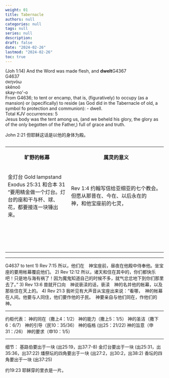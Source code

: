 ```yaml
---
weight: 01
title: Tabernacle
authors: null
categories: null
tags: null
series: null
description: 
draft: false
date: "2024-02-26"
lastmod: "2024-02-26"
toc: true
---
```


<!--more-->
(Joh 1:14)  And the Word was made flesh, and <b>dwelt</b><label for="dwelt" class="margin-toggle sidenote-number"></label><span class="sidenote">G4367<br>G4637
<br>σκηνόω
<br>skēnoō
<br>skay-no'-o
<br>From G4636; to tent or encamp, that is, (figuratively) to occupy (as a mansion) or (specifically) to reside (as God did in the Tabernacle of old, a symbol fo protection and communion): - dwell.
<br>Total KJV occurrences: 5
<br> Jesus body was the tent</span> among us, (and we beheld his glory, the glory as of the only begotten of the Father,) full of grace and truth.

John 2:21 但耶稣这话是以他的身体为殿。  




<table >
<caption style="text-align:left", align = "top"><b></b></caption>
<colgroup><col style="width: 40%" /><col style="width: 60%" />
</colgroup>
  <tr>
    <th><p>旷野的帐幕
      </p></th>
    <th><p>属灵的意义
      </p></th>
  </tr>
  <tr>
    <td><p>金灯台 Gold lampstand <br>Exodus 25:31 和合本
31 “要用精金做一个灯台。灯台的座和干与杯、球、花，都要接连一块锤出来。
      </p></td>
    <td><p>Rev 1:4 约翰写信给亚细亚的七个教会。但愿从那昔在、今在、以后永在的　神，和他宝座前的七灵，
      </p></td>
  </tr>
  <tr>
    <td><p>
      </p></td>
    <td><p>
      </p></td>
  </tr>
  <tr>
    <td><p>
      </p></td>
    <td><p>
      </p></td>
  </tr>
  <tr>
    <td><p>
      </p></td>
    <td><p>
      </p></td>
  </tr>
  <tr>
    <td><p>
      </p></td>
    <td><p>
      </p></td>
  </tr>
</table>

<hr>
G4637 to tent  
1) Rev 7:15  所以，他们在　神宝座前，昼夜在他殿中侍奉他。坐宝座的要用帐幕覆庇他们。  
2) Rev 12:12  所以，诸天和住在其中的，你们都快乐吧！只是地与海有祸了！因为魔鬼知道自己的时候不多，就气忿忿地下到你们那里去了。”    
3) Rev 13:6 兽就开口向　神说亵渎的话，亵渎　神的名并他的帐幕，以及那些住在天上的。  
4) Rev 21:3  我听见有大声音从宝座出来说：“看哪，　神的帐幕在人间。他要与人同住，他们要作他的子民。　神要亲自与他们同在，作他们的　神。  

 <hr>
 约柜代表：  
神的同在（撒上4：1/2）        
神的能力（撒上5：1/5）  
神的圣洁（撒下6：6/7）      
神的引导（民10：35/36）  
神的临格 (出25：21/22)                       
神的旨意（申31：/26）  
神的要求（申10：1/5）

<hr>
细节： 
基路伯要出于一块 (出25:19，出37:7-8)  
金灯台要出于一块 (出25:31，出35:36，出37:22)  
燔祭坛的四角要出于一块 (出27:2，出30:2，出38:2)  
香坛的四角要出于一块 (出37:25)  

约19:23 耶稣穿的里衣是一片。

